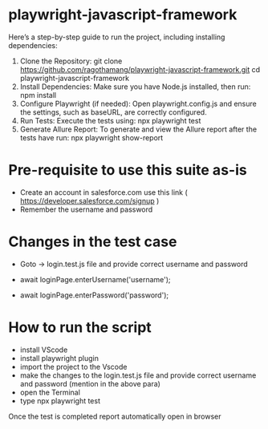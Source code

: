 # playwright-javascript-framework
Here’s a step-by-step guide to run the project, including installing dependencies:
1. Clone the Repository:
   git clone https://github.com/ragothamang/playwright-javascript-framework.git
   cd playwright-javascript-framework
2. Install Dependencies:
   Make sure you have Node.js installed, then run:
   npm install
3. Configure Playwright (if needed):
   Open playwright.config.js and ensure the settings, such as baseURL, are correctly configured.
4. Run Tests:
   Execute the tests using: npx playwright test
5. Generate Allure Report:
   To generate and view the Allure report after the tests have run:
   npx playwright show-report

# Pre-requisite to use this suite as-is

- Create an account in salesforce.com use this link ( https://developer.salesforce.com/signup )
- Remember the username and password

# Changes in the test case
- Goto -> login.test.js file and provide correct username and password
   
- await loginPage.enterUsername('username');
- await loginPage.enterPassword('password');

# How to run the script
 - install VScode
 - install playwright plugin
 - import the project to the Vscode
 - make the changes to the login.test.js file and provide correct username and password (mention in the above para)
 - open the Terminal
 - type npx playwright test

Once the test is completed report automatically open in browser

 


